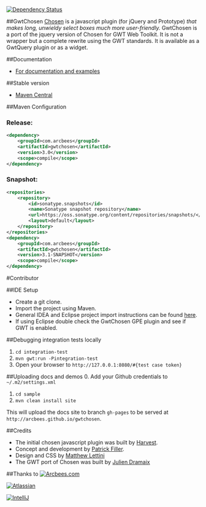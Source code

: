 [![Dependency Status](https://www.versioneye.com/user/projects/54de6d40271c93aa12000006/badge.svg?style=flat)](https://www.versioneye.com/user/projects/54de6d40271c93aa12000006)

##GwtChosen
[Chosen](https://github.com/harvesthq/chosen) is a javascript plugin (for jQuery and Prototype) _that makes long, unwieldy select boxes much more user-friendly._ GwtChosen is a port of the jquery version of Chosen for GWT Web Toolkit. It is not a wrapper but a complete rewrite using the GWT standards. It is available as a GwtQuery plugin or as a widget.

##Documentation
* [For documentation and examples](http://dev.arcbees.com/gwtchosen/)

##Stable version
* [Maven Central](http://search.maven.org/#search%7Cga%7C1%7Ccom.arcbees.gwtchosen)

##Maven Configuration

### Release:
```xml
<dependency>
    <groupId>com.arcbees</groupId>
    <artifactId>gwtchosen</artifactId>
    <version>3.0</version>
    <scope>compile</scope>
</dependency>
```

### Snapshot:
```xml
<repositories>
    <repository>
        <id>sonatype.snapshots</id>
        <name>Sonatype snapshot repository</name>
        <url>https://oss.sonatype.org/content/repositories/snapshots/</url>
        <layout>default</layout>
    </repository>
</repositories>
<dependency>
    <groupId>com.arcbees</groupId>
    <artifactId>gwtchosen</artifactId>
    <version>3.1-SNAPSHOT</version>
    <scope>compile</scope>
</dependency>
```

#Contributor

##IDE Setup
* Create a git clone.
* Import the project using Maven.
* General IDEA and Eclipse project import instructions can be found [here](http://c.gwt-examples.com/home/maven/ide-import).
* If using Eclipse double check the GwtChosen GPE plugin and see if GWT is enabled.

##Debugging integration tests locally
1. `cd integration-test`
2. `mvn gwt:run -Pintegration-test`
3. Open your browser to `http://127.0.0.1:8080/#{test case token}`

##Uploading docs and demos
0. Add your Github credentials to `~/.m2/settings.xml`
1. `cd sample`
2. `mvn clean install site`

This will upload the docs site to branch `gh-pages` to be served at `http://arcbees.github.io/gwtchosen`.

##Credits
* The initial chosen javascript plugin was built by [Harvest](http://www.getharvest.com/).
* Concept and development by [Patrick Filler](http://patrickfiller.com/).
* Design and CSS by [Matthew Lettini](http://matthewlettini.com/)
* The GWT port of Chosen was built by [Julien Dramaix](https://plus.google.com/u/0/103916508880440628637)

##Thanks to
[![Arcbees.com](http://i.imgur.com/HDf1qfq.png)](http://arcbees.com)

[![Atlassian](http://i.imgur.com/BKkj8Rg.png)](https://www.atlassian.com/)

[![IntelliJ](https://lh6.googleusercontent.com/--QIIJfKrjSk/UJJ6X-UohII/AAAAAAAAAVM/cOW7EjnH778/s800/banner_IDEA.png)](http://www.jetbrains.com/idea/index.html)
